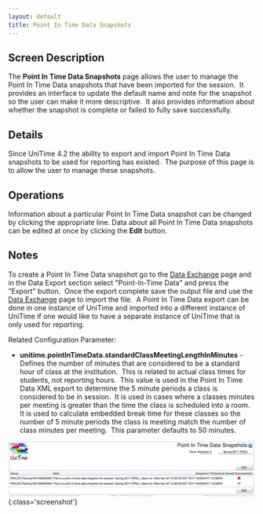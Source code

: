 ```yaml
---
layout: default
title: Point In Time Data Snapshots
---
```



## Screen Description


 The **Point In Time Data Snapshots** page allows the user to manage the Point In Time Data snapshots that have been imported for the session.  It provides an interface to update the default name and note for the snapshot so the user can make it more descriptive.  It also provides information about whether the snapshot is complete or failed to fully save successfully.

## Details


 Since UniTime 4.2 the ability to export and import Point In Time Data snapshots to be used for reporting has existed.  The purpose of this page is to allow the user to manage these snapshots.

## Operations


 Information about a particular Point In Time Data snapshot can be changed by clicking the appropriate line. Data about all Point In Time Data snapshots can be edited at once by clicking the **Edit** button.

## Notes


 To create a Point In Time Data snapshot go to the [Data Exchange](data-exchange) page and in the Data Export section select "Point-In-Time Data" and press the "Export" button.  Once the export complete save the output file and use the [Data Exchange](data-exchange) page to import the file.  A Point In Time Data export can be done in one instance of UniTime and imported into a different instance of UniTime if one would like to have a separate instance of UniTime that is only used for reporting.


 Related Configuration Parameter:

* **unitime.pointInTimeData.standardClassMeetingLengthInMinutes** - Defines the number of minutes that are considered to be a standard hour of class at the institution.  This is related to actual class times for students, not reporting hours.  This value is used in the Point In Time Data XML export to determine the 5 minute periods a class is considered to be in session.  It is used in cases where a classes minutes per meeting is greater than the time the class is scheduled into a room.  It is used to calculate embedded break time for these classes so the number of 5 minute periods the class is meeting match the number of class minutes per meeting.  This parameter defaults to 50 minutes.


![Point In Time Data Snapshots](images/point-in-time-data-snapshots-1.png){:class='screenshot'}
